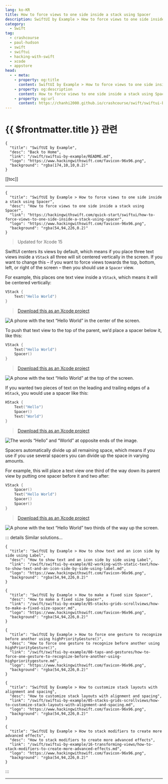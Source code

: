 ```yaml
---
lang: ko-KR
title: How to force views to one side inside a stack using Spacer
description: SwiftUI by Example > How to force views to one side inside a stack using Spacer
category:
  - Swift
tag: 
  - crashcourse
  - paul-hudson
  - swift
  - swiftui
  - hacking-with-swift
  - xcode
  - appstore
head:
  - - meta:
    - property: og:title
      content: SwiftUI by Example > How to force views to one side inside a stack using Spacer
    - property: og:description
      content: How to force views to one side inside a stack using Spacer
    - property: og:url
      content: https://chanhi2000.github.io/crashcourse/swift/swiftui-by-example/05-stacks-grids-scrollviews/how-to-force-views-to-one-side-inside-a-stack-using-spacer.html
---
```


# {{ $frontmatter.title }} 관련

```component VPCard
{
  "title": "SwiftUI by Example",
  "desc": "Back to Home",
  "link": "/swift/swiftui-by-example/README.md",
  "logo": "https://www.hackingwithswift.com/favicon-96x96.png",
  "background": "rgba(174,10,10,0.2)"
}
```

[[toc]]

---

```component VPCard
{
  "title": "SwiftUI by Example > How to force views to one side inside a stack using Spacer",
  "desc": "How to force views to one side inside a stack using Spacer",
  "link": "https://hackingwithswift.com/quick-start/swiftui/how-to-force-views-to-one-side-inside-a-stack-using-spacer",
  "logo": "https://www.hackingwithswift.com/favicon-96x96.png",
  "background": "rgba(54,94,226,0.2)"
}
```

> Updated for Xcode 15

SwiftUI centers its views by default, which means if you place three text views inside a `VStack` all three will sit centered vertically in the screen. If you want to change this – if you want to force views towards the top, bottom, left, or right of the screen – then you should use a `Spacer` view.

For example, this places one text view inside a `VStack`, which means it will be centered vertically:

```swift
VStack {
    Text("Hello World")
}
```

> [<FontIcon icon="fas fa-file-zipper"/>Download this as an Xcode project](https://www.hackingwithswift.com/files/projects/swiftui/how-to-force-views-to-one-side-inside-a-stack-using-spacer-1.zip)

![A phone with the text “Hello World” in the center of the screen.](https://www.hackingwithswift.com/img/books/quick-start/swiftui/how-to-force-views-to-one-side-inside-a-stack-using-spacer-1~dark.png)

To push that text view to the top of the parent, we’d place a spacer below it, like this:

```swift
VStack {
    Text("Hello World")
    Spacer()
}
```

> [<FontIcon icon="fas fa-file-zipper"/>Download this as an Xcode project](https://www.hackingwithswift.com/files/projects/swiftui/how-to-force-views-to-one-side-inside-a-stack-using-spacer-2.zip)

![A phone with the text “Hello World” at the top of the screen.](https://www.hackingwithswift.com/img/books/quick-start/swiftui/how-to-force-views-to-one-side-inside-a-stack-using-spacer-2~dark.png)

If you wanted two pieces of text on the leading and trailing edges of a `HStack`, you would use a spacer like this:

```swift
HStack {
    Text("Hello")
    Spacer()
    Text("World")
}
```

> [<FontIcon icon="fas fa-file-zipper"/>Download this as an Xcode project](https://www.hackingwithswift.com/files/projects/swiftui/how-to-force-views-to-one-side-inside-a-stack-using-spacer-3.zip)

![The words “Hello” and “World” at opposite ends of the image.](https://www.hackingwithswift.com/img/books/quick-start/swiftui/how-to-force-views-to-one-side-inside-a-stack-using-spacer-3~dark.png)

Spacers automatically divide up all remaining space, which means if you use if you use several spacers you can divide up the space in varying amounts.

For example, this will place a text view one third of the way down its parent view by putting one spacer before it and two after:

```swift
VStack {
    Spacer()
    Text("Hello World")
    Spacer()
    Spacer()
}
```

> [<FontIcon icon="fas fa-file-zipper"/>Download this as an Xcode project](https://www.hackingwithswift.com/files/projects/swiftui/how-to-force-views-to-one-side-inside-a-stack-using-spacer-4.zip)

![A phone with the text “Hello World” two thirds of the way up the screen.](https://www.hackingwithswift.com/img/books/quick-start/swiftui/how-to-force-views-to-one-side-inside-a-stack-using-spacer-4~dark.png)

::: details Similar solutions…

```component VPCard
{
  "title": "SwiftUI by Example > How to show text and an icon side by side using Label",
  "desc": "How to show text and an icon side by side using Label",
  "link": "/swift/swiftui-by-example/02-working-with-static-text/how-to-show-text-and-an-icon-side-by-side-using-label.md",
  "logo": "https://www.hackingwithswift.com/favicon-96x96.png",
  "background": "rgba(54,94,226,0.2)"
}
```

```component VPCard
{
  "title": "SwiftUI by Example > How to make a fixed size Spacer",
  "desc": "How to make a fixed size Spacer",
  "link": "/swift/swiftui-by-example/05-stacks-grids-scrollviews/how-to-make-a-fixed-size-spacer.md",
  "logo": "https://www.hackingwithswift.com/favicon-96x96.png",
  "background": "rgba(54,94,226,0.2)"
}
```

```component VPCard
{
  "title": "SwiftUI by Example > How to force one gesture to recognize before another using highPriorityGesture()",
  "desc": "How to force one gesture to recognize before another using highPriorityGesture()",
  "link": "/swift/swiftui-by-example/08-taps-and-gestures/how-to-force-one-gesture-to-recognize-before-another-using-highprioritygesture.md",
  "logo": "https://www.hackingwithswift.com/favicon-96x96.png",
  "background": "rgba(54,94,226,0.2)"
}
```

```component VPCard
{
  "title": "SwiftUI by Example > How to customize stack layouts with alignment and spacing",
  "desc": "How to customize stack layouts with alignment and spacing",
  "link": "/swift/swiftui-by-example/05-stacks-grids-scrollviews/how-to-customize-stack-layouts-with-alignment-and-spacing.md",
  "logo": "https://www.hackingwithswift.com/favicon-96x96.png",
  "background": "rgba(54,94,226,0.2)"
}
```

```component VPCard
{
  "title": "SwiftUI by Example > How to stack modifiers to create more advanced effects",
  "desc": "How to stack modifiers to create more advanced effects",
  "link": "/swift/swiftui-by-example/16-transforming-views/how-to-stack-modifiers-to-create-more-advanced-effects.md",
  "logo": "https://www.hackingwithswift.com/favicon-96x96.png",
  "background": "rgba(54,94,226,0.2)"
}
```

:::

---

<TagLinks />